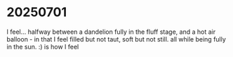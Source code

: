 # 20250701

I feel... halfway between a dandelion fully in the fluff stage, and a hot air balloon - in that I feel filled but not taut, soft but not still. all while being fully in the sun. :) is how I feel
